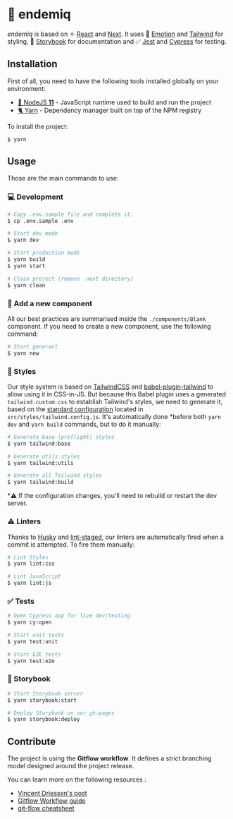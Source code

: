 # 🐝 endemiq

*endemiq* is based on ⚛️ [React](https://reactjs.org/) and [Next](https://nextjs.org/). It uses 💄 [Emotion](https://emotion.sh/) and [Tailwind](https://tailwindcss.com/) for styling, 📝 [Storybook](https://storybook.js.org/) for documentation and ✅ [Jest](https://jestjs.io/) and [Cypress](https://www.cypress.io/) for testing.

## Installation

First of all, you need to have the following tools installed globally on your environment:
- [📗 NodeJS **11**](https://nodejs.org/en/) - JavaScript runtime used to build and run the project
- [🐈 Yarn](https://yarnpkg.com/lang/en/) - Dependency manager built on top of the NPM registry

To install the project:

```bash
$ yarn
```

## Usage

Those are the main commands to use:

### 💻 Development

```bash
# Copy .env.sample file and complete it.
$ cp .env.sample .env

# Start dev mode
$ yarn dev

# Start production mode
$ yarn build
$ yarn start

# Clean project (remove .next directory)
$ yarn clean
```

### 🧱 Add a new component

All our best practices are summarised inside the `./components/Blank` component. If you need to create a new component, use the following command:

```bash
# Start generact
$ yarn new
```

### 💄 Styles

Our style system is based on [TailwindCSS](https://tailwindcss.com/) and [babel-plugin-tailwind](https://github.com/andrewdelprete/babel-plugin-tailwind/) to allow using it in CSS-in-JS. But because this Babel plugin uses a generated `tailwind.custom.css` to establish Tailwind's styles, we need to generate it, based on the [standard configuration](https://tailwindcss.com/docs/configuration) located in `src/styles/tailwind.config.js`. It's automatically done *before both `yarn dev` and `yarn build` commands, but to do it manually:

```bash
# Generate base (preflight) styles
$ yarn tailwind:base

# Generate utils styles
$ yarn tailwind:utils

# Generate all Tailwind styles
$ yarn tailwind:build
```

*⚠️ If the configuration changes, you'll need to rebuild or restart the dev server.


### ⚠️ Linters

Thanks to [Husky](https://github.com/typicode/husky) and [lint-staged](https://github.com/okonet/lint-staged), our linters are automatically fired when a commit is attempted. To fire them manually:

```bash
# Lint Styles
$ yarn lint:css

# Lint JavaScript
$ yarn lint:js
```

### ✅ Tests

```bash
# Open Cypress app for live dev/testing
$ yarn cy:open

# Start unit tests
$ yarn test:unit

# Start E2E tests
$ yarn test:e2e
```

### 📝 Storybook

```bash
# Start Storybook server
$ yarn storybook:start

# Deploy Storybook on our gh-pages
$ yarn storybook:deploy
```

## Contribute

The project is using the **Gitflow workflow**. It defines a strict branching model designed around the project release.

You can learn more on the following resources :
- [Vincent Driessen's post](http://nvie.com/posts/a-successful-git-branching-model/)
- [Gitflow Workflow guide](https://www.atlassian.com/git/tutorials/comparing-workflows/gitflow-workflow)
- [git-flow cheatsheet](https://danielkummer.github.io/git-flow-cheatsheet/)
